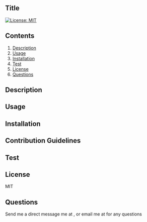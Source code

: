 ## Title

[![License: MIT](https://img.shields.io/badge/License-MIT-yellow.svg)](https://opensource.org/licenses/MIT)

## Contents

1. [Description](#description)<br>
2. [Usage](#usage)<br>
3. [Installation](#installation)<br>
4. [Test](#test)<br>
5. [License](#license)<br>
6. [Questions](#questions)<br>

## Description

## Usage

## Installation

## Contribution Guidelines

## Test

## License

MIT

## Questions

Send me a direct message me at , or email me at for any questions
